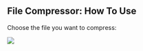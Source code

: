 ## File Compressor: How To Use


Choose the file you want to compress:

![](https://media.discordapp.net/attachments/847994332019556382/861430823802241074/W8yio4fN.png)
